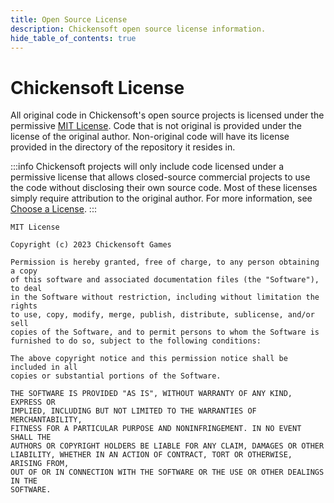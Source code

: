 ```yaml
---
title: Open Source License
description: Chickensoft open source license information.
hide_table_of_contents: true
---
```


# Chickensoft License

All original code in Chickensoft's open source projects is licensed under the permissive [MIT License][mit]. Code that is not original is provided under the license of the original author. Non-original code will have its license provided in the directory of the repository it resides in.

:::info
Chickensoft projects will only include code licensed under a permissive license that allows closed-source commercial projects to use the code without disclosing their own source code. Most of these licenses simply require attribution to the original author. For more information, see [Choose a License][choose-a-license].
:::

```text
MIT License

Copyright (c) 2023 Chickensoft Games

Permission is hereby granted, free of charge, to any person obtaining a copy
of this software and associated documentation files (the "Software"), to deal
in the Software without restriction, including without limitation the rights
to use, copy, modify, merge, publish, distribute, sublicense, and/or sell
copies of the Software, and to permit persons to whom the Software is
furnished to do so, subject to the following conditions:

The above copyright notice and this permission notice shall be included in all
copies or substantial portions of the Software.

THE SOFTWARE IS PROVIDED "AS IS", WITHOUT WARRANTY OF ANY KIND, EXPRESS OR
IMPLIED, INCLUDING BUT NOT LIMITED TO THE WARRANTIES OF MERCHANTABILITY,
FITNESS FOR A PARTICULAR PURPOSE AND NONINFRINGEMENT. IN NO EVENT SHALL THE
AUTHORS OR COPYRIGHT HOLDERS BE LIABLE FOR ANY CLAIM, DAMAGES OR OTHER
LIABILITY, WHETHER IN AN ACTION OF CONTRACT, TORT OR OTHERWISE, ARISING FROM,
OUT OF OR IN CONNECTION WITH THE SOFTWARE OR THE USE OR OTHER DEALINGS IN THE
SOFTWARE.
```

<!-- Links -->

[mit]: https://choosealicense.com/licenses/mit/
[choose-a-license]: https://choosealicense.com/
